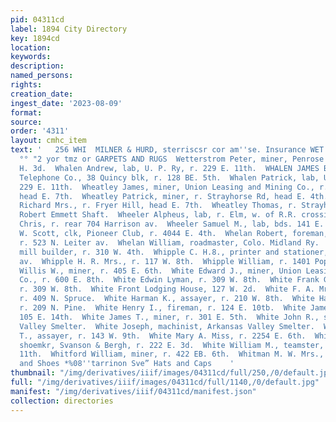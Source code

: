 ```yaml
---
pid: 04311cd
label: 1894 City Directory
key: 1894cd
location: 
keywords: 
description: 
named_persons: 
rights: 
creation_date: 
ingest_date: '2023-08-09'
format: 
source: 
order: '4311'
layout: cmhc_item
text: '   256 WHI  MILNER & HURD, sterriscsr cor am''se. Insurance WET  E, He ANDREWS,
  °° "2 yor tmz or GARPETS AND RUGS  Wetterstrom Peter, miner, Penrose Mine, r. 222
  H. 3d.  Whalen Andrew, lab, U. P. Ry, r. 229 E. 11th.  WHALEN JAMES B., agt, Colorado
  Telephone Co., 38 Quincy blk, r. 128 BE. 5th.  Whalen Patrick, lab, U. P. Ry, r.
  229 E. 11th.  Wheatley James, miner, Union Leasing and Mining Co., r. Fryer Hill,
  head E. 7th.  Wheatley Patrick, miner, r. Strayhorse Rd, head E. 4th.  Wheatley
  Richard Mrs., r. Fryer Hill, head E. 7th.  Wheatley Thomas, r. Strayhorse Rd, nr.
  Robert Emmett Shaft.  Wheeler Alpheus, lab, r. Elm, w. of R.R. crossing.  Wheeler
  Chris, r. rear 704 Harrison av.  Wheeler Samuel M., lab, bds. 141 E. 3d.  Wheeler
  W. Scott, clk, Pioneer Club, r. 4044 E. 4th.  Whelan Robert, foreman, Union Smelter,
  r. 523 N. Leiter av.  Whelan William, roadmaster, Colo. Midland Ry.  Whinnerah Raymond,
  mill builder, r. 310 W. 4th.  Whipple C. H.8., printer and stationer, 510 Harrison
  av.  Whipple H. R. Mrs., r. 117 W. 8th.  Whipple William, r. 1401 Poplar.  Whitcomb
  Willis W., miner, r. 405 E. 6th.  White Edward J., miner, Union Leasing and Mining
  Co., r. 600 E. 8th.  White Edwin Lyman, r. 309 W. 8th.  White Frank G., mining,
  r. 309 W. 8th.  White Front Lodging House, 127 W. 2d.  White F. A. Mrs., col’d,
  r. 409 N. Spruce.  White Harman K., assayer, r. 210 W. 8th.  White Hattie Miss,
  r. 209 N. Pine.  White Henry I., fireman, r. 124 E. 10tb.  White James, lab, r.
  105 E. 14th.  White James T., miner, r. 301 E. 5th.  White John R., sideman, Arkansas
  Valley Smelter.  White Joseph, machinist, Arkansas Valley Smelter.  White Joseph
  T., assayer, r. 143 W. 9th.  White Mary A. Miss, r. 2254 E. 6th.  White Robert,
  shoemkr, Svanson & Bergh, r. 222 E. 3d.  White William M., teamster, bds. 300 E.
  11th.  Whitford William, miner, r. 422 EB. 6th.  Whitman M. W. Mrs., r. 400 W. 4th.  Boots
  and Shoes *%08''tarrinon Sve” Hats and Caps    '
thumbnail: "/img/derivatives/iiif/images/04311cd/full/250,/0/default.jpg"
full: "/img/derivatives/iiif/images/04311cd/full/1140,/0/default.jpg"
manifest: "/img/derivatives/iiif/04311cd/manifest.json"
collection: directories
---
```

